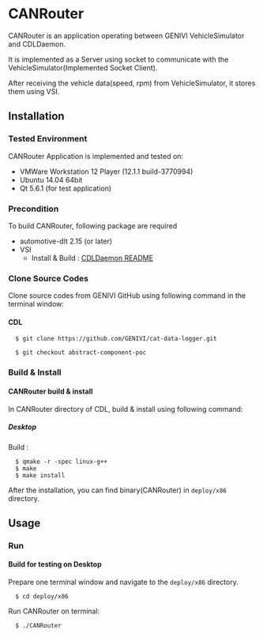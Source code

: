 # CANRouter
CANRouter is an application operating between GENIVI VehicleSimulator and CDLDaemon.

It is implemented as a Server using socket to communicate with the VehicleSimulator(Implemented Socket Client).

After receiving the vehicle data(speed, rpm) from VehicleSimulator, it stores them using VSI.

## Installation
### Tested Environment
CANRouter Application is implemented and tested on:
* VMWare Workstation 12 Player (12.1.1 build-3770994)
* Ubuntu 14.04 64bit
* Qt 5.6.1 (for test application)

### Precondition
To build CANRouter, following package are required
* automotive-dlt 2.15 (or later)
* VSI
   * Install & Build : [CDLDaemon README](https://github.com/GENIVI/car-data-logger/tree/abstract-component-poc/CDLDaemon/README.md)

### Clone Source Codes
Clone source codes from GENIVI GitHub using following command in the terminal window:

#### CDL

      $ git clone https://github.com/GENIVI/cat-data-logger.git

      $ git checkout abstract-component-poc

### Build & Install
#### CANRouter build & install
In CANRouter directory of CDL, build & install using following command:

##### Desktop
Build :

      $ qmake -r -spec linux-g++
      $ make
      $ make install

After the installation, you can find binary(CANRouter) in `deploy/x86` directory.

## Usage

### Run
#### Build for testing on Desktop
Prepare one terminal window and navigate to the `deploy/x86` directory.

      $ cd deploy/x86

Run CANRouter on terminal:

      $ ./CANRouter
